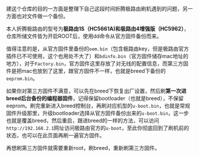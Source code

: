 建这个仓库的目的一方面是整理下自己这段时间折腾极路由刷机遇到的问题，另一方面也对文件做一个备份。

本人折腾极路由的型号为**极路由1S（HC5661A)**和**极路由4增强版（HC5962）**，仓库所储文件皆为开启ROOT后，使用dd命令从官方固件备份而来。

值得注意的是，从官方固件里备份的`oem.bin`（包含极路由key，但是极路由官方插件已不可使用，这个也用处不大了）和`bdinfo.bin`（官方固件储存mac地址的地方），对于`Factory.bin`，官方固件这里存放了对无线的配置信息，而第三方固件是把mac也放到了这里，跟官方固件不一样，也就是breed下备份的`eeprom.bin`。


如果你对第三方固件不满意，可以先在breed下恢复出厂设置，然后刷**第一次进breed后台备份的编程器固件**，记得保留bootloader（也就是breed），不保留eeprom。刷完重新进入breed控制台，再刷对应机型的`u-boot.bin`，也就是常规固件升级那里，升级bootloader选择从官方固件备份出来的`u-boot.bin`，这一步也就是覆盖breed，然后重启，跟进breed的一样的方法，可以访问`http://192.168.2.1`网址访问极路由官方的`u-boot`，至此你彻底回到了刷机前的状态，也可以在此页面再刷一遍官方固件。

再想刷第三方固件就需要重新root，刷breed，重新刷第三方固件。
